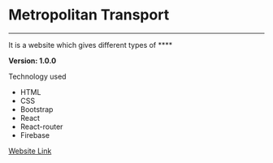 # Metropolitan Transport
***
It is a website which gives different types of ****

**Version: 1.0.0**

Technology used
- HTML
- CSS
- Bootstrap
- React
- React-router
- Firebase

[Website Link](https://metropolitan-transport-28ec1.web.app/)